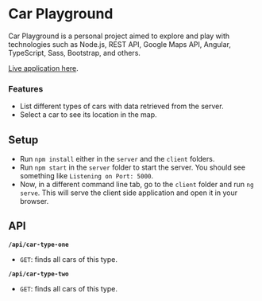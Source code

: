 # Car Playground

Car Playground is a personal project aimed to explore and play with technologies such as Node.js, REST API, Google Maps API, Angular, TypeScript, Sass, Bootstrap, and others.

[Live application here](http://car-playground.s3-website-eu-west-1.amazonaws.com).

### Features

- List different types of cars with data retrieved from the server.
- Select a car to see its location in the map.

## Setup

- Run `npm install` either in the `server` and the `client` folders.
- Run `npm start` in the `server` folder to start the server. You should see something like `Listening on Port: 5000`.
- Now, in a different command line tab, go to the `client` folder and run `ng serve`. This will serve the client side application and open it in your browser.

## API

**`/api/car-type-one`**

 - `GET`: finds all cars of this type.

 **`/api/car-type-two`**

 - `GET`: finds all cars of this type.